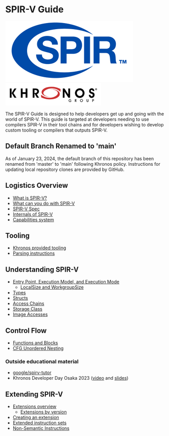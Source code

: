 # SPIR-V Guide

![SPIR-V logo](./images/spirv_logo.png)
![Khronos logo](./images/khronos_logo.png)

The SPIR-V Guide is designed to help developers get up and going with the world of SPIR-V. This guide is targeted at developers needing to use compilers SPIR-V in their tool chains and for developers wishing to develop custom tooling or compilers that outputs SPIR-V.

## Default Branch Renamed to 'main'

As of January 23, 2024, the default branch of this repository has been renamed from 'master' to 'main' following Khronos policy.
Instructions for updating local repository clones are provided by GitHub.

## Logistics Overview
- [What is SPIR-V?](./chapters/what_is_spirv.md)
- [What can you do with SPIR-V](./chapters/what_spirv_can_do.md)
- [SPIR-V Spec](./chapters/spirv_spec.md)
- [Internals of SPIR-V](./chapters/spirv_internals.md)
- [Capabilities system](./chapters/capabilities.md)

## Tooling
- [Khronos provided tooling](./chapters/khronos_tooling.md)
- [Parsing instructions](./chapters/parsing_instructions.md)

## Understanding SPIR-V
- [Entry Point, Execution Model, and Execution Mode](./chapters/entry_execution.md)
    - [LocalSize and WorkgroupSize](./chapters/local_size_and_workgroup_size.md)
- [Types](./chapters/types.md)
- [Structs](./chapters/structs.md)
- [Access Chains](./chapters/access_chains.md)
- [Storage Class](./chapters/storage_class.md)
- [Image Accesses](./chapters/image_accesses.md)

## Control Flow
- [Functions and Blocks](./chapters/functions_blocks.md)
- [CFG Unordered Nesting](./chapters/cfg_unordered_nesting.md)

### Outside educational material
- [google/spirv-tutor](https://github.com/google/spirv-tutor)
- Khronos Developer Day Osaka 2023 ([video](https://youtu.be/sgUPm0fGSbs?si=Qu09UolraAIzkVS7&t=13229) and [slides](https://www.lunarg.com/wp-content/uploads/2023/05/SPIRV-Osaka-MAY2023.pdf))

## Extending SPIR-V
- [Extensions overview](./chapters/extension_overview.md)
    - [Extensions by version](./chapters/extension_by_version.md)
- [Creating an extension](./chapters/creating_extension.md)
- [Extended instruction sets](./chapters/extended_instruction_sets.md)
- [Non-Semantic Instructions](./chapters/nonsemantic.md)
